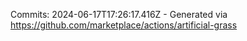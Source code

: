 Commits: 2024-06-17T17:26:17.416Z - Generated via https://github.com/marketplace/actions/artificial-grass
<br>
